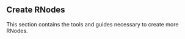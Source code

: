 [title]: <> (Replicate)
## Create RNodes
This section contains the tools and guides necessary to create more RNodes.
